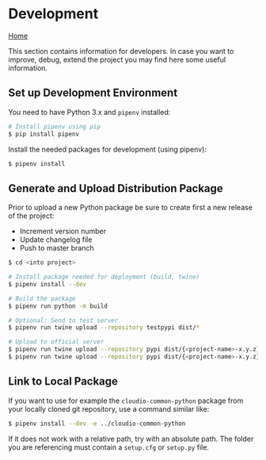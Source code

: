 # Development

[Home](../README.md)

This section contains information for developers. In case you want to improve, debug, 
extend the project you may find here some useful information.

## Set up Development Environment
You need to have Python 3.x and `pipenv` installed:
```bash
# Install pipenv using pip
$ pip install pipenv
```
Install the needed packages for development (using pipenv):
```bash
$ pipenv install
```

## Generate and Upload Distribution Package
Prior to upload a new Python package be sure to create first a new release
of the project:
 - Increment version number
 - Update changelog file
 - Push to master branch

```bash
$ cd <into project>

# Install package needed for deployment (build, twine) 
$ pipenv install --dev

# Build the package
$ pipenv run python -m build

# Optional: Send to test server
$ pipenv run twine upload --repository testpypi dist/*

# Upload to official server
$ pipenv run twine upload --repository pypi dist/{<project-name>-x.y.z}*.whl
$ pipenv run twine upload --repository pypi dist/{<project-name>-x.y.z}.tar.gz
```

## Link to Local Package
If you want to use for example the `cloudio-common-python` package from your locally cloned 
git repository, use a command similar like:
```bash
$ pipenv install --dev -e ../cloudio-common-python
```
If it does not work with a relative path, try with an absolute path. The folder you are 
referencing must contain a `setup.cfg` or `setup.py` file.
